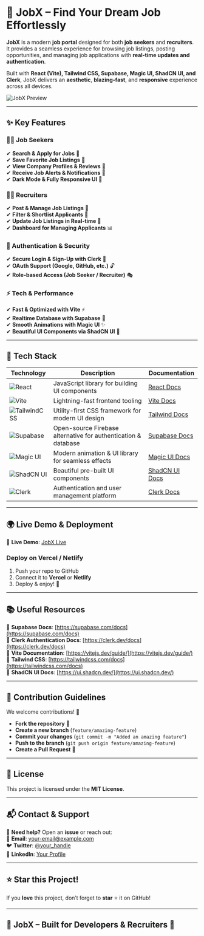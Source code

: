 # 🚀 **JobX – Find Your Dream Job Effortlessly**  

**JobX** is a modern **job portal** designed for both **job seekers** and **recruiters**. It provides a seamless experience for browsing job listings, posting opportunities, and managing job applications with **real-time updates and authentication**.  

Built with **React (Vite), Tailwind CSS, Supabase, Magic UI, ShadCN UI, and Clerk**, JobX delivers an **aesthetic**, **blazing-fast**, and **responsive** experience across all devices.  

![JobX Preview](https://via.placeholder.com/1200x600?text=Project+Preview)  

---

## **✨ Key Features**  

### **👨‍💻 Job Seekers**  
✔ **Search & Apply for Jobs** 🔎  
✔ **Save Favorite Job Listings** 💼  
✔ **View Company Profiles & Reviews** 🏢  
✔ **Receive Job Alerts & Notifications** 📩  
✔ **Dark Mode & Fully Responsive UI** 🌙  

### **🧑‍💼 Recruiters**  
✔ **Post & Manage Job Listings** 📝  
✔ **Filter & Shortlist Applicants** 📑  
✔ **Update Job Listings in Real-time** 🔄  
✔ **Dashboard for Managing Applicants** 📊  

### **🔐 Authentication & Security**  
✔ **Secure Login & Sign-Up with Clerk** 🔑  
✔ **OAuth Support (Google, GitHub, etc.)** 🔓  
✔ **Role-based Access (Job Seeker / Recruiter)** 🎭  

### **⚡ Tech & Performance**  
✔ **Fast & Optimized with Vite** ⚡  
✔ **Realtime Database with Supabase** 🔄  
✔ **Smooth Animations with Magic UI** ✨  
✔ **Beautiful UI Components via ShadCN UI** 🎨  

---

## **🚀 Tech Stack**  

| Technology | Description | Documentation |
|------------|-------------|---------------|
| ![React](https://img.shields.io/badge/React-20232A?style=for-the-badge&logo=react&logoColor=61DAFB) | JavaScript library for building UI components | [React Docs](https://react.dev/) |
| ![Vite](https://img.shields.io/badge/Vite-646CFF?style=for-the-badge&logo=vite&logoColor=white) | Lightning-fast frontend tooling | [Vite Docs](https://vitejs.dev/guide/) |
| ![TailwindCSS](https://img.shields.io/badge/TailwindCSS-38B2AC?style=for-the-badge&logo=tailwind-css&logoColor=white) | Utility-first CSS framework for modern UI design | [Tailwind Docs](https://tailwindcss.com/docs) |
| ![Supabase](https://img.shields.io/badge/Supabase-3ECF8E?style=for-the-badge&logo=supabase&logoColor=white) | Open-source Firebase alternative for authentication & database | [Supabase Docs](https://supabase.com/docs) |
| ![Magic UI](https://img.shields.io/badge/Magic_UI-FDA4AF?style=for-the-badge&logo=magic) | Modern animation & UI library for seamless effects | [Magic UI Docs](https://www.magicui.dev/) |
| ![ShadCN UI](https://img.shields.io/badge/ShadCN_UI-171717?style=for-the-badge&logo=shadcn&logoColor=white) | Beautiful pre-built UI components | [ShadCN UI Docs](https://ui.shadcn.dev/) |
| ![Clerk](https://img.shields.io/badge/Clerk-4267B2?style=for-the-badge&logo=clerk&logoColor=white) | Authentication and user management platform | [Clerk Docs](https://clerk.dev/docs) |

---

## **🌍 Live Demo & Deployment**  

🔗 **Live Demo**: [JobX Live](https://jobx.example.com)  

### **Deploy on Vercel / Netlify**  

1. Push your repo to GitHub  
2. Connect it to **Vercel** or **Netlify**  
3. Deploy & enjoy! 🎉  

---

## **📚 Useful Resources**  

📖 **Supabase Docs**: [https://supabase.com/docs](https://supabase.com/docs)  
📖 **Clerk Authentication Docs**: [https://clerk.dev/docs](https://clerk.dev/docs)  
📖 **Vite Documentation**: [https://vitejs.dev/guide/](https://vitejs.dev/guide/)  
📖 **Tailwind CSS**: [https://tailwindcss.com/docs](https://tailwindcss.com/docs)  
📖 **ShadCN UI Docs**: [https://ui.shadcn.dev/](https://ui.shadcn.dev/)  

---

## **🤝 Contribution Guidelines**  

We welcome contributions! 🙌  

- **Fork the repository** 🍴  
- **Create a new branch** (`feature/amazing-feature`)  
- **Commit your changes** (`git commit -m "Added an amazing feature"`)  
- **Push to the branch** (`git push origin feature/amazing-feature`)  
- **Create a Pull Request** 🚀  

---

## **📄 License**  
This project is licensed under the **MIT License**.  

---

## **📬 Contact & Support**  

💬 **Need help?** Open an **issue** or reach out:  
📧 **Email**: your-email@example.com  
🐦 **Twitter**: [@your_handle](https://twitter.com/)  
🔗 **LinkedIn**: [Your Profile](https://linkedin.com/)  

---

## **⭐ Star this Project!**  

If you **love** this project, don’t forget to **star** ⭐ it on GitHub!  

---

## **🎯 JobX – Built for Developers & Recruiters** 🚀  
